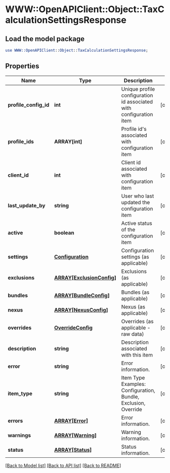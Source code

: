 # WWW::OpenAPIClient::Object::TaxCalculationSettingsResponse

## Load the model package
```perl
use WWW::OpenAPIClient::Object::TaxCalculationSettingsResponse;
```

## Properties
Name | Type | Description | Notes
------------ | ------------- | ------------- | -------------
**profile_config_id** | **int** | Unique profile configuration id associated with configuration item | [optional] 
**profile_ids** | **ARRAY[int]** | Profile id&#39;s associated with configuration item | [optional] 
**client_id** | **int** | Client id associated with configuration item | [optional] 
**last_update_by** | **string** | User who last updated the configuration item | [optional] 
**active** | **boolean** | Active status of the configuration item | [optional] 
**settings** | [**Configuration**](Configuration.md) | Configuration settings (as applicable) | [optional] 
**exclusions** | [**ARRAY[ExclusionConfig]**](ExclusionConfig.md) | Exclusions (as applicable) | [optional] 
**bundles** | [**ARRAY[BundleConfig]**](BundleConfig.md) | Bundles (as applicable) | [optional] 
**nexus** | [**ARRAY[NexusConfig]**](NexusConfig.md) | Nexus (as applicable) | [optional] 
**overrides** | [**OverrideConfig**](OverrideConfig.md) | Overrides (as applicable - raw data) | [optional] 
**description** | **string** | Description associated with this item | [optional] 
**error** | **string** | Error information. | [optional] 
**item_type** | **string** | Item Type  Examples:    Configuration, Bundle, Exclusion, Override | [optional] 
**errors** | [**ARRAY[Error]**](Error.md) | Error information. | [optional] 
**warnings** | [**ARRAY[Warning]**](Warning.md) | Warning information. | [optional] 
**status** | [**ARRAY[Status]**](Status.md) | Status information. | [optional] 

[[Back to Model list]](../README.md#documentation-for-models) [[Back to API list]](../README.md#documentation-for-api-endpoints) [[Back to README]](../README.md)


